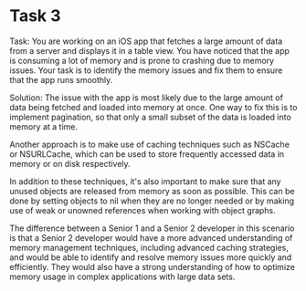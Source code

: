 # Task 3

Task: You are working on an iOS app that fetches a large amount of data from a
server and displays it in a table view. You have noticed that the app is
consuming a lot of memory and is prone to crashing due to memory issues. Your
task is to identify the memory issues and fix them to ensure that the app runs
smoothly.

Solution: The issue with the app is most likely due to the large amount of data
being fetched and loaded into memory at once. One way to fix this is to
implement pagination, so that only a small subset of the data is loaded into
memory at a time.

Another approach is to make use of caching techniques such as NSCache or
NSURLCache, which can be used to store frequently accessed data in memory or on
disk respectively.

In addition to these techniques, it's also important to make sure that any
unused objects are released from memory as soon as possible. This can be done by
setting objects to nil when they are no longer needed or by making use of weak
or unowned references when working with object graphs.

The difference between a Senior 1 and a Senior 2 developer in this scenario is
that a Senior 2 developer would have a more advanced understanding of memory
management techniques, including advanced caching strategies, and would be able
to identify and resolve memory issues more quickly and efficiently. They would
also have a strong understanding of how to optimize memory usage in complex
applications with large data sets.
